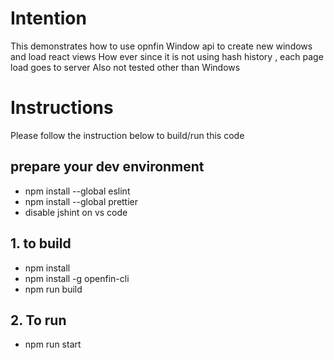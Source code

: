 # Intention
This demonstrates how to use opnfin Window api to create new windows and load react views
How ever since it is not using hash history , each page load goes to server
Also not tested other than Windows  

# Instructions
Please follow the instruction below to build/run this code

## prepare your dev environment
- npm install --global eslint
- npm install --global prettier
- disable jshint on vs code

## 1. to build
- npm install
- npm install -g openfin-cli
- npm run build

## 2. To run
- npm run start



